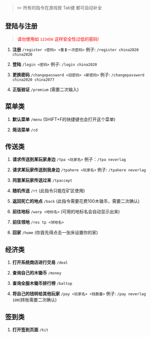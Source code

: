 > ✏️ 所有的指令在游戏按 Tab键 都可自动补全
## 登陆与注册
> <font color=red>请勿使用如 `123456` 这样安全性过低的密码! </font>

1. **注册** `/register <密码> <重复一次密码>`  例子: `/register china2020 china2020`

2. **登陆** `/login <密码>` 例子: `/login china2020`

3. **更换密码** `/changepassword <旧密码> <新密码>` 例子: `/changepassword china2020 china2077`

4. **正版验证** `/premium` (需要二次输入)


## 菜单类
1. **默认菜单** `/menu` (SHIFT+F的快捷键也会打开这个菜单)

2. **简洁菜单** `/cd`

## 传送类
1. **请求传送到某玩家身边** `/tpa <玩家名>` 例子：`/tpa neverlag`

2. **请求某玩家传送到我身边** `/tpahere <玩家名>` 例子: `/tpahere neverlag`

3. **同意某玩家传送过来** `/tpaccept`

4. **随机传送** `/rt` (此指令只能在矿区使用)

5. **返回死亡的地点** `/back` (此指令需要花费100木锄币，需要二次确认)

6. **前往地标** `/warp <地标名>` (可用的地标名会自动显示出来)

7. **前往领地** `/res tp <领地名>`

8. **回家** `/home` (你首先得点击一张床设置你的家)

## 经济类

1. **打开系统商店进行交易** `/deal` 

2. **查询自己的木锄币** `/money`

3. **查询全服木锄币排行榜** `/baltop`

4. **将自己的钱转给其他玩家** `/pay <玩家名> <钱数量>` 例子: `/pay neverlag 100`(转账需要二次确认)

## 签到类

1. **打开签到页面** `/kit`